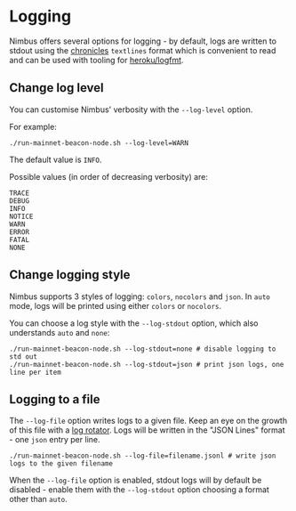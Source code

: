 # Logging

Nimbus offers several options for logging - by default, logs are written to stdout using the [chronicles](https://github.com/status-im/nim-chronicles#introduction) `textlines` format which is convenient to read and can be used with tooling for [heroku/logfmt](https://brandur.org/logfmt).

## Change log level

You can customise Nimbus' verbosity with the `--log-level` option.

For example:

```
./run-mainnet-beacon-node.sh --log-level=WARN
```

The default value is `INFO`.

Possible values (in order of decreasing verbosity) are:

```
TRACE
DEBUG
INFO
NOTICE
WARN
ERROR
FATAL
NONE
```

## Change logging style

Nimbus supports 3 styles of logging: `colors`, `nocolors` and `json`. In `auto` mode, logs will be printed using either `colors` or `nocolors`.

You can choose a log style with the `--log-stdout` option, which also understands `auto` and `none`:

```
./run-mainnet-beacon-node.sh --log-stdout=none # disable logging to std out
./run-mainnet-beacon-node.sh --log-stdout=json # print json logs, one line per item
```

## Logging to a file

The `--log-file` option writes logs to a given file. Keep an eye on the growth of this file with a [log rotator](./log-rotate.md). Logs will be written in the "JSON Lines" format - one `json` entry per line.

```
./run-mainnet-beacon-node.sh --log-file=filename.jsonl # write json logs to the given filename
```

When the `--log-file` option is enabled, stdout logs will by default be disabled - enable them with the `--log-stdout` option choosing a format other than `auto`.
